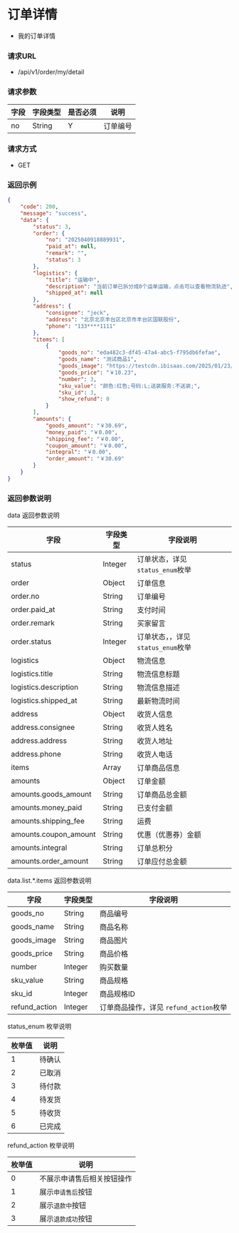 # 订单详情

* 我的订单详情

### 请求URL

* /api/v1/order/my/detail

### 请求参数

| 字段     | 字段类型   | 是否必须 | 说明   |
|--------|--------|------|------|
| no     | String | Y    | 订单编号 |


### 请求方式
* GET

### 返回示例

```json
{
    "code": 200,
    "message": "success",
    "data": {
        "status": 3,
        "order": {
            "no": "2025040918889931",
            "paid_at": null,
            "remark": "",
            "status": 3
        },
        "logistics": {
            "title": "运输中",
            "description": "当前订单已拆分成0个运单运输，点击可以查看物流轨迹",
            "shipped_at": null
        },
        "address": {
            "consignee": "jeck",
            "address": "北京北京丰台区北京市丰台区国联股份",
            "phone": "133****1111"
        },
        "items": [
            {
                "goods_no": "eda482c3-df45-47a4-abc5-f795db6fefae",
                "goods_name": "测试商品1",
                "goods_image": "https://testcdn.ibisaas.com/2025/01/23/NEF7tKfku7VJd9LQzcJExEdLp3PWpdzHP6yuBF7Q.png",
                "goods_price": "￥10.23",
                "number": 3,
                "sku_value": "颜色:红色;号码:L;送装服务:不送装;",
                "sku_id": 3,
                "show_refund": 0
            }
        ],
        "amounts": {
            "goods_amount": "￥30.69",
            "money_paid": "￥0.00",
            "shipping_fee": "￥0.00",
            "coupon_amount": "￥0.00",
            "integral": "￥0.00",
            "order_amount": "￥30.69"
        }
    }
}
```

### 返回参数说明

data 返回参数说明

| 字段                    | 字段类型    | 字段说明                     |
|-----------------------|---------|--------------------------|
| status                | Integer | 订单状态，详见 `status_enum`枚举  |
| order                 | Object  | 订单信息                     |
| order.no              | String  | 订单编号                     |
| order.paid_at         | String  | 支付时间                     |
| order.remark          | String  | 买家留言                     |
| order.status          | Integer | 订单状态，，详见 `status_enum`枚举 |
| logistics             | Object  | 物流信息                     |
| logistics.title       | String  | 物流信息标题                   |
| logistics.description | String  | 物流信息描述                   |
| logistics.shipped_at  | String  | 最新物流时间                   |
| address               | Object  | 收货人信息                    |
| address.consignee     | String  | 收货人姓名                    |
| address.address       | String  | 收货人地址                    |
| address.phone         | String  | 收货人电话                    |
| items                 | Array   | 订单商品信息                   |
| amounts               | Object  | 订单金额                     |
| amounts.goods_amount  | String  | 订单商品总金额                  |
| amounts.money_paid    | String  | 已支付金额                    |
| amounts.shipping_fee  | String  | 运费                       |
| amounts.coupon_amount | String  | 优惠（优惠券）金额                |
| amounts.integral      | String  | 订单总积分                    |
| amounts.order_amount  | String  | 订单应付总金额                  |


data.list.*.items 返回参数说明

| 字段                | 字段类型    | 字段说明                        |
|-------------------|---------|-----------------------------|
| goods_no          | String  | 商品编号                        |
| goods_name        | String  | 商品名称                        |
| goods_image       | String  | 商品图片                        |
| goods_price       | String  | 商品价格                        |
| number            | Integer | 购买数量                        |
| sku_value         | String  | 商品规格                        |
| sku_id            | Integer | 商品规格ID                      |
| refund_action     | Integer | 订单商品操作，详见 `refund_action`枚举 |


status_enum 枚举说明

| 枚举值 | 说明  |
|-----|-----|
| 1   | 待确认 |
| 2   | 已取消 |
| 3   | 待付款 |
| 4   | 待发货 |
| 5   | 待收货 |
| 6   | 已完成 |

refund_action 枚举说明

| 枚举值 | 说明            |
|-----|---------------|
| 0   | 不展示申请售后相关按钮操作 |
| 1   | 展示`申请售后`按钮    |
| 2   | 展示`退款中`按钮     |
| 3   | 展示`退款成功`按钮    |


